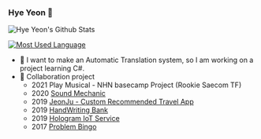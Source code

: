 ### Hye Yeon :frog:

![Hye Yeon's Github Stats](https://github-readme-stats.vercel.app/api?username=chlgpdus921&show_icons=true&bg_color=45,F9ADBD,F68290,E99F9F,D16593&title_color=ffffff&icon_color=B1298D)

[![Most Used Language](https://github-readme-stats.vercel.app/api/top-langs/?username=chlgpdus921&layout=compact&theme=buefy&hide=python,Scss,html,powershell&title_color=000000&langs_count=8)](https://github.com/anuraghazra/github-readme-stats)

- 🌱 I want to make an Automatic Translation system, so I am working on a project learning C#.
- 👯 Collaboration project 
  - 2021 Play Musical - NHN basecamp Project (Rookie Saecom TF)
  - 2020 [Sound Mechanic](https://github.com/chlgpdus921/Sound-mechanic)
  - 2019 [JeonJu - Custom Recommended Travel App](https://github.com/JeonJuApp)
  - 2019 [HandWriting Bank](https://github.com/mobile-termproject/HandWriting_Bank)
  - 2019 [Hologram IoT Service](https://github.com/Jarvis-Home-IoT)
  - 2017 [Problem Bingo](https://github.com/ProblemBingo)

<!--
**chlgpdus921/chlgpdus921** is a ✨ _special_ ✨ repository because its `README.md` (this file) appears on your GitHub profile.

Here are some ideas to get you started:
- 🔭 I’m currently working on ...
- 🌱 I’m currently learning ...
- 👯 I’m looking to collaborate on ...
- 🤔 I’m looking for help with ...
- 💬 Ask me about ...
- 📫 How to reach me: ...
- 😄 Pronouns: ... 
- ⚡ Fun fact: ...
-->





